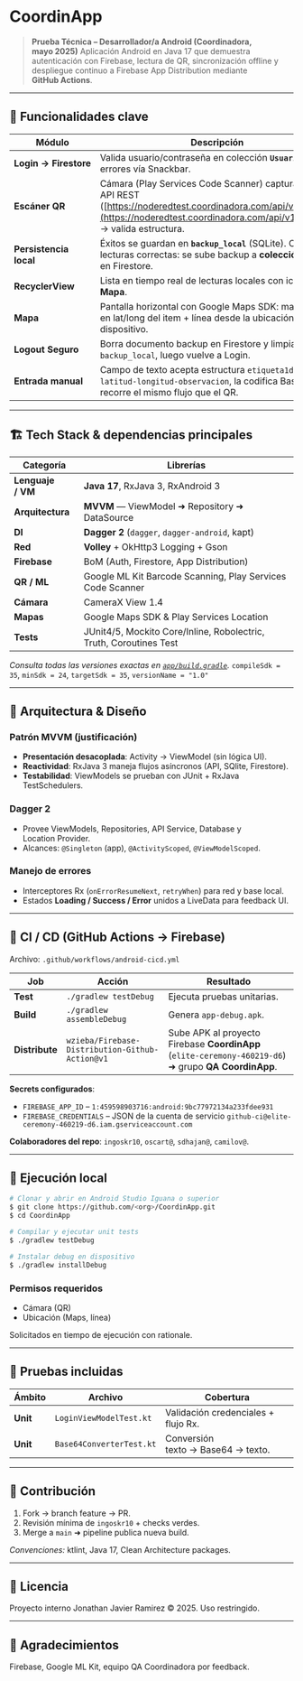 # CoordinApp

> **Prueba Técnica – Desarrollador/a Android (Coordinadora, mayo 2025)**
> Aplicación Android en Java 17 que demuestra autenticación con Firebase, lectura de QR, sincronización offline y despliegue continuo a Firebase App Distribution mediante **GitHub Actions**.

---

## 📲 Funcionalidades clave

| Módulo                 | Descripción                                                                                                                                                                                 |
| ---------------------- | ------------------------------------------------------------------------------------------------------------------------------------------------------------------------------------------- |
| **Login → Firestore**  | Valida usuario/contraseña en colección **`Usuarios`**; errores vía Snackbar.                                                                                                                |
| **Escáner QR**         | Cámara (Play Services Code Scanner) captura QR → API REST ([https://noderedtest.coordinadora.com/api/v1/validar](https://noderedtest.coordinadora.com/api/v1/validar)) → valida estructura. |
| **Persistencia local** | Éxitos se guardan en **`backup_local`** (SQLite). Cada 5 lecturas correctas: se sube backup a **colección `backup`** en Firestore.                                                          |
| **RecyclerView**       | Lista en tiempo real de lecturas locales con icono de **Mapa**.                                                                                                                             |
| **Mapa**               | Pantalla horizontal con Google Maps SDK: marcador en lat/long del item + línea desde la ubicación del dispositivo.                                                                          |
| **Logout Seguro**      | Borra documento backup en Firestore y limpia `backup_local`, luego vuelve a Login.                                                                                                          |
| **Entrada manual**     | Campo de texto acepta estructura `etiqueta1d-latitud-longitud-observacion`, la codifica Base64 y recorre el mismo flujo que el QR.                                                          |

---

## 🏗️ Tech Stack & dependencias principales

| Categoría         | Librerías                                                          |
| ----------------- | ------------------------------------------------------------------ |
| **Lenguaje / VM** | **Java 17**, RxJava 3, RxAndroid 3                                 |
| **Arquitectura**  | **MVVM** — ViewModel ➜ Repository ➜ DataSource                     |
| **DI**            | **Dagger 2** (`dagger`, `dagger-android`, kapt)                    |
| **Red**           | **Volley** + OkHttp3 Logging + Gson                                |
| **Firebase**      | BoM (Auth, Firestore, App Distribution)                            |
| **QR / ML**       | Google ML Kit Barcode Scanning, Play Services Code Scanner         |
| **Cámara**        | CameraX View 1.4                                                   |
| **Mapas**         | Google Maps SDK & Play Services Location                           |
| **Tests**         | JUnit4/5, Mockito Core/Inline, Robolectric, Truth, Coroutines Test |

*Consulta todas las versiones exactas en [`app/build.gradle`](./app/build.gradle).*
`compileSdk = 35`, `minSdk = 24`, `targetSdk = 35`, `versionName = "1.0"`

---

## 🧩 Arquitectura & Diseño

### Patrón MVVM (justificación)

* **Presentación desacoplada**: Activity → ViewModel (sin lógica UI).
* **Reactividad**: RxJava 3 maneja flujos asíncronos (API, SQlite, Firestore).
* **Testabilidad**: ViewModels se prueban con JUnit + RxJava TestSchedulers.

### Dagger 2

* Provee ViewModels, Repositories, API Service, Database y Location Provider.
* Alcances: `@Singleton` (app), `@ActivityScoped`, `@ViewModelScoped`.

### Manejo de errores

* Interceptores Rx (`onErrorResumeNext`, `retryWhen`) para red y base local.
* Estados **Loading / Success / Error** unidos a LiveData para feedback UI.

---

## 🔄 CI / CD (GitHub Actions → Firebase)

Archivo: `.github/workflows/android-cicd.yml`

| Job            | Acción                                          | Resultado                                                                                            |
| -------------- | ----------------------------------------------- | ---------------------------------------------------------------------------------------------------- |
| **Test**       | `./gradlew testDebug`                           | Ejecuta pruebas unitarias.                                                                           |
| **Build**      | `./gradlew assembleDebug`                       | Genera `app-debug.apk`.                                                                              |
| **Distribute** | `wzieba/Firebase-Distribution-Github-Action@v1` | Sube APK al proyecto Firebase **CoordinApp** (`elite-ceremony-460219-d6`) ➜ grupo **QA CoordinApp**. |

**Secrets configurados**:

* `FIREBASE_APP_ID` – `1:459598903716:android:9bc77972134a233fdee931`
* `FIREBASE_CREDENTIALS` – JSON de la cuenta de servicio `github-ci@elite-ceremony-460219-d6.iam.gserviceaccount.com`

**Colaboradores del repo**: `ingoskr10`, `oscart@`, `sdhajan@`, `camilov@`.

---

## 🚀 Ejecución local

```bash
# Clonar y abrir en Android Studio Iguana o superior
$ git clone https://github.com/<org>/CoordinApp.git
$ cd CoordinApp

# Compilar y ejecutar unit tests
$ ./gradlew testDebug

# Instalar debug en dispositivo
$ ./gradlew installDebug
```

### Permisos requeridos

* Cámara (QR)
* Ubicación (Maps, línea)

Solicitados en tiempo de ejecución con rationale.

---

## 🧪 Pruebas incluidas

| Ámbito                | Archivo                  | Cobertura                            |
| --------------------- | ------------------------ | ------------------------------------ |
| **Unit**              | `LoginViewModelTest.kt`  | Validación credenciales + flujo Rx.  |
| **Unit**              | `Base64ConverterTest.kt` | Conversión texto → Base64 → texto.   |

---

## 🤝 Contribución

1. Fork → branch feature → PR.
2. Revisión mínima de `ingoskr10` + checks verdes.
3. Merge a `main` ➜ pipeline publica nueva build.

*Convenciones:* ktlint, Java 17, Clean Architecture packages.

---

## 📄 Licencia

Proyecto interno Jonathan Javier Ramirez © 2025. Uso restringido.

---

## 🙏 Agradecimientos

Firebase, Google ML Kit, equipo QA Coordinadora por feedback.

